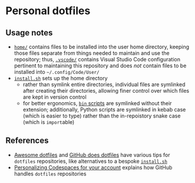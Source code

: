 # Personal dotfiles

## Usage notes

- [`home/`](home) contains files to be installed into the user home directory,
  keeping those files separate from things needed to maintain and use the
  repository; thus, [`.vscode/`](.vscode) contains Visual Studio Code
  configuration pertinent to maintaining this repository and does _not_ contain
  files to be installed into `~/.config/Code/User/`
- [`install.sh`](install.sh) sets up the home directory
  - rather than symlink entire directories, individual files are symlinked after
    creating their directories, allowing finer control over which files are kept
    in version control
  - for better ergonomics, [`bin` scripts](home/bin) are symlinked without their
    extension; additionally, Python scripts are symlinked in kebab case (which
    is easier to type) rather than the in-repoistory snake case (which is
    `import`able)

## References

- [Awesome dotfiles](https://github.com/webpro/awesome-dotfiles) and
  [GitHub does dotfiles](https://dotfiles.github.io/) have various tips for
  `dotfiles` repositories, like alternatives to a bespoke
  [`install.sh`](install.sh)
- [Personalizing Codespaces for your account](https://docs.github.com/github/developing-online-with-codespaces/personalizing-codespaces-for-your-account)
  explains how GitHub handles `dotfiles` repositories
